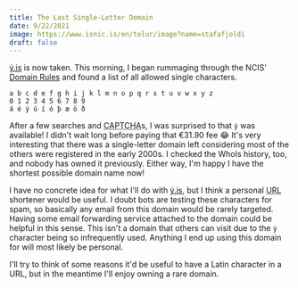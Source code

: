 ```yaml
---
title: The Last Single-Letter Domain
date: 9/22/2021
image: https://www.isnic.is/en/tolur/image?name=stafafjoldi
draft: false
---
```


[ý.is](https://ý.is) is now taken. This morning, I began rummaging through the NCIS' [Domain Rules](https://www.isnic.is/en/domain/rules#2) and found a list of all allowed single characters.

```
a b c d e f g h i j k l m n o p q r s t u v w x y z
0 1 2 3 4 5 6 7 8 9
á é ý ú í ó þ æ ö ð
```

After a few searches and <abbr title="Completely Automated Public Turing test to tell Computers and Humans Apart">CAPTCHA</abbr>s, I was surprised to that `ý` was available! I didn't wait long before paying that €31.90 fee 😂 It's very interesting that there was a single-letter domain left considering most of the others were registered in the early 2000s. I checked the WhoIs history, too, and nobody has owned it previously. Either way, I'm happy I have the shortest possible domain name now!

I have no concrete idea for what I'll do with [ý.is](https://ý.is), but I think a personal <abbr title="Uniform Resource Locator">URL</abbr> shortener would be useful. I doubt bots are testing these characters for spam, so basically any email from this domain would be rarely targeted. Having some email forwarding service attached to the domain could be helpful in this sense. This isn't a domain that others can visit due to the `ý` character being so infrequently used. Anything I end up using this domain for will most likely be personal.

I'll try to think of some reasons it'd be useful to have a Latin character in a URL, but in the meantime I'll enjoy owning a rare domain.
